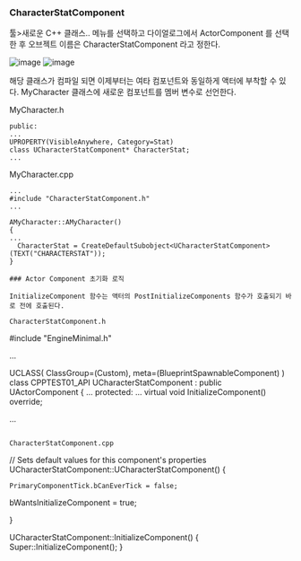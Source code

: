 ### CharacterStatComponent

툴>새로운 C++ 클래스.. 메뉴를 선택하고 다이얼로그에서 ActorComponent 를 선택한 후 오브젝트 이름은 CharacterStatComponent 라고 정한다.

![image](https://user-images.githubusercontent.com/29656900/186672608-1475078c-90ae-452d-8944-11469d6f8900.png)
![image](https://user-images.githubusercontent.com/29656900/186673296-93ba47b4-04e6-4577-aa29-b2ebfd615f35.png)


해당 클래스가 컴파일 되면 이제부터는 여타 컴포넌트와 동일하게 액터에 부착할 수 있다. MyCharacter 클래스에 새로운 컴포넌트를 멤버 변수로 선언한다.

MyCharacter.h
```
public:
...
UPROPERTY(VisibleAnywhere, Category=Stat)
class UCharacterStatComponent* CharacterStat;
...
```
MyCharacter.cpp
```
...
#include "CharacterStatComponent.h"
...

AMyCharacter::AMyCharacter()
{
...
  CharacterStat = CreateDefaultSubobject<UCharacterStatComponent>(TEXT("CHARACTERSTAT"));
}

### Actor Component 초기화 로직

InitializeComponent 함수는 액터의 PostInitializeComponents 함수가 호출되기 바로 전에 호출된다.

CharacterStatComponent.h
```
#include "EngineMinimal.h"

...

UCLASS( ClassGroup=(Custom), meta=(BlueprintSpawnableComponent) )
class CPPTEST01_API UCharacterStatComponent : public UActorComponent
{
...
protected:
...
  virtual void InitializeComponent() override;
  
...

```

CharacterStatComponent.cpp
```
// Sets default values for this component's properties
UCharacterStatComponent::UCharacterStatComponent()
{
	
	PrimaryComponentTick.bCanEverTick = false;
  bWantsInitializeComponent = true;

}

UCharacterStatComponent::InitializeComponent()
{
  Super::InitializeComponent();
}

```
